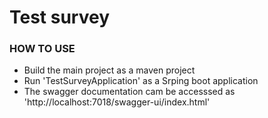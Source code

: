 # Test survey

### HOW TO USE


* Build the main project as a maven project 
* Run 'TestSurveyApplication' as a Srping boot application
* The swagger documentation cam be accesssed as 'http://localhost:7018/swagger-ui/index.html'
